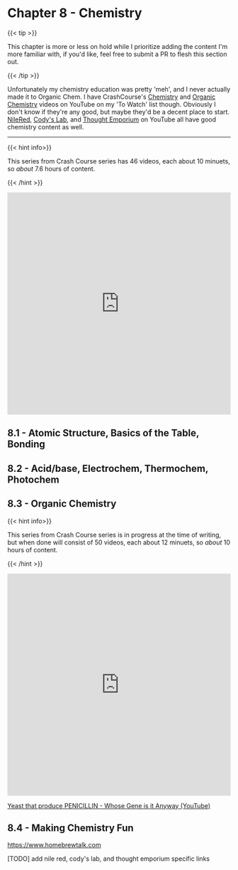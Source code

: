 # Chapter 8 - Chemistry

{{< tip >}}

This chapter is more or less on hold while I prioritize adding the content I'm more familiar with, if you'd like, feel free to submit a PR to flesh this section out.

{{< /tip >}}

Unfortunately my chemistry education was pretty 'meh', and I never actually made it to Organic Chem. I have CrashCourse's [Chemistry](https://www.youtube.com/watch?v=FSyAehMdpyI&list=PLG61LF8I_OXoh2mhx2YNY9s4ekXiriMAf&ab_channel=CrashCourse) and [Organic Chemistry](https://www.youtube.com/watch?v=bSMx0NS0XfY&list=PL8dPuuaLjXtONguuhLdVmq0HTKS0jksS4&ab_channel=CrashCourse) videos on YouTube on my 'To Watch' list though. Obviously I don't know if they're any good, but maybe they'd be a decent place to start.
[NileRed](https://en.wikipedia.org/wiki/Quaternion), [Cody's Lab](https://www.youtube.com/user/theCodyReeder), and [Thought Emporium](https://www.youtube.com/user/TheChemlife) on YouTube all have good chemistry content as well.



---
{{< hint info>}}

This series from Crash Course series has 46 videos, each about 10 minuets, so *about* 7.6 hours of content.

{{< /hint >}}

<iframe width="100%" height="500" src="https://www.youtube.com/embed/FSyAehMdpyI?list=PLG61LF8I_OXoh2mhx2YNY9s4ekXiriMAf" frameborder="0" allow="accelerometer; autoplay; clipboard-write; encrypted-media; gyroscope; picture-in-picture" allowfullscreen></iframe>

## 8.1 - Atomic Structure, Basics of the Table, Bonding

## 8.2 - Acid/base, Electrochem, Thermochem, Photochem

## 8.3 - Organic Chemistry

{{< hint info>}}

This series from Crash Course series is in progress at the time of writing, but when done will consist of 50 videos, each about 12 minuets, so *about* 10 hours of content.

{{< /hint >}}

<iframe width="100%" height="500" src="https://www.youtube.com/embed/bSMx0NS0XfY?list=PL8dPuuaLjXtONguuhLdVmq0HTKS0jksS4" frameborder="0" allow="accelerometer; autoplay; clipboard-write; encrypted-media; gyroscope; picture-in-picture" allowfullscreen></iframe>

[Yeast that produce PENICILLIN - Whose Gene is it Anyway (YouTube)](https://youtu.be/X4lZo4Ogx-k?t=107)

## 8.4 - Making Chemistry Fun

https://www.homebrewtalk.com

[TODO] add nile red, cody's lab, and thought emporium specific links